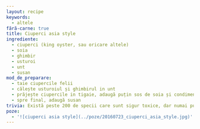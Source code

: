 ```yaml
---
layout: recipe
keywords:
  - altele
fără-carne: true
title: Ciuperci asia style
ingrediente:
  - ciuperci (king oyster, sau oricare altele)
  - soia
  - ghimbir
  - usturoi
  - unt
  - susan
mod_de_preparare:
  - taie ciupercile felii
  - călește usturoiul și ghimbirul in unt
  - prăjește ciupercile in tigaie, adaugă puțin sos de soia și condimente
  - spre final, adaugă susan
trivia: Există peste 200 de specii care sunt sigur toxice, dar numai puține provoacă intoxicații mortale. - wiki
poze:
  - '![ciuperci asia style](../poze/20160723_ciuperci_asia_style.jpg)'
---
```

